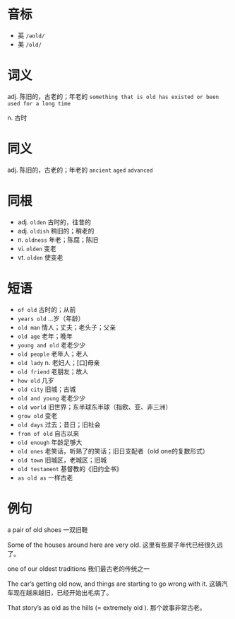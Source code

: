 # 音标

- 英 `/əʊld/`
- 美 `/old/`

# 词义

adj. 陈旧的，古老的；年老的
`something that is old has existed or been used for a long time`

n. 古时


# 同义

adj. 陈旧的，古老的；年老的
`ancient` `aged` `advanced`

# 同根

- adj. `olden` 古时的，往昔的
- adj. `oldish` 稍旧的；稍老的
- n. `oldness` 年老；陈腐；陈旧
- vi. `olden` 变老
- vt. `olden` 使变老

# 短语

- `of old` 古时的；从前
- `years old` …岁（年龄）
- `old man` 情人；丈夫；老头子；父亲
- `old age` 老年；晚年
- `young and old` 老老少少
- `old people` 老年人；老人
- `old lady` n. 老妇人；[口]母亲
- `old friend` 老朋友；故人
- `how old` 几岁
- `old city` 旧城；古城
- `old and young` 老老少少
- `old world` 旧世界；东半球东半球（指欧、亚、非三洲）
- `grow old` 变老
- `old days` 过去；昔日；旧社会
- `from of old` 自古以来
- `old enough` 年龄足够大
- `old ones` 老笑话，听熟了的笑话；旧日支配者（old one的复数形式）
- `old town` 旧城区，老城区；旧城
- `old testament` 基督教的《旧约全书》
- `as old as` 一样古老

# 例句

a pair of old shoes
一双旧鞋

Some of the houses around here are very old.
这里有些房子年代已经很久远了。

one of our oldest traditions
我们最古老的传统之一

The car’s getting old now, and things are starting to go wrong with it.
这辆汽车现在越来越旧，已经开始出毛病了。

That story’s as old as the hills (= extremely old ).
那个故事非常古老。


